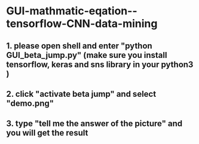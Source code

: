 # GUI-mathmatic-eqation--tensorflow-CNN-data-mining
## 1. please open shell and enter "python GUI_beta_jump.py" (make sure you install tensorflow, keras and sns library in your python3 )
## 2. click "activate beta jump" and select "demo.png"
## 3. type "tell me the answer of the picture" and you will get the result
